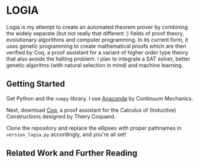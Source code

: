 # LOGIA



Logia is my attempt to create an automated theorem prover by combining the widely separate (but not really that different :) fields of proof theory, evolutionary algorithms and computer programming. In its current form, it uses genetic programming to create mathematical proofs which are then verified by Coq, a proof assistant for a variant of higher order type theory that also avoids the halting problem. I plan to integrate a SAT solver, better genetic algoritms (with natural selection in mind) and machine learning.



## Getting Started

Get Python and the `numpy` library. I use [Anaconda](https://www.continuum.io/downloads) by Continuum Mechanics.

Next, download [Coq](https://coq.inria.fr/download), a proof assistant for the Calculus of (Inductive) Constructions designed by Thiery Coquand.

Clone the repository and replace the ellipses with proper pathnames in `version_logia.py` accordingly, and you're all set!



## Related Work and Further Reading

